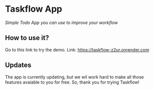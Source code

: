 # Taskflow App
_Simple Todo App you can use to improve your workflow_

## How to use it?
Go to this link to try the demo. 
Link: https://taskflow-z2ur.onrender.com

## Updates
The app is currently updating, but we wil work hard to make all those features avaiable to you for free. So, thank you for trying Taskflow!
